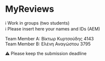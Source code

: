 # MyReviews

ℹ Work in groups (two students)  
ℹ Please insert here your names and IDs (AEM)  

Team Member A: Βίκτωρ Κυρτσούδης 4143 \
Team Member B: Ελένη Αναγώστου 3795

⚠ Please keep the submission deadline
